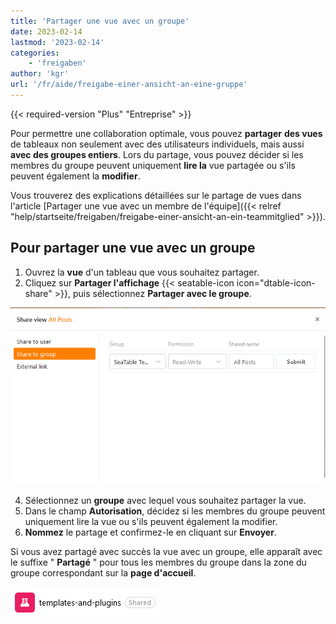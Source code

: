 ```yaml
---
title: 'Partager une vue avec un groupe'
date: 2023-02-14
lastmod: '2023-02-14'
categories:
    - 'freigaben'
author: 'kgr'
url: '/fr/aide/freigabe-einer-ansicht-an-eine-gruppe'
---
```


{{< required-version "Plus" "Entreprise" >}}

Pour permettre une collaboration optimale, vous pouvez **partager** **des vues** de tableaux non seulement avec des utilisateurs individuels, mais aussi **avec des groupes entiers**. Lors du partage, vous pouvez décider si les membres du groupe peuvent uniquement **lire la** vue partagée ou s'ils peuvent également la **modifier**.

Vous trouverez des explications détaillées sur le partage de vues dans l'article [Partager une vue avec un membre de l'équipe]({{< relref "help/startseite/freigaben/freigabe-einer-ansicht-an-ein-teammitglied" >}}).

## Pour partager une vue avec un groupe

1. Ouvrez la **vue** d'un tableau que vous souhaitez partager.
2. Cliquez sur **Partager l'affichage** {{< seatable-icon icon="dtable-icon-share" >}}, puis sélectionnez **Partager avec le groupe**.

![Partager une vue avec un groupe](images/Freigabe-einer-Ansicht-an-eine-Gruppe.png)

4. Sélectionnez un **groupe** avec lequel vous souhaitez partager la vue.
5. Dans le champ **Autorisation**, décidez si les membres du groupe peuvent uniquement lire la vue ou s'ils peuvent également la modifier.
6. **Nommez** le partage et confirmez-le en cliquant sur **Envoyer**.

Si vous avez partagé avec succès la vue avec un groupe, elle apparaît avec le suffixe " **Partagé** " pour tous les membres du groupe dans la zone du groupe correspondant sur la **page d'accueil**.

![Vue partagée dans un groupe sur la page d'accueil](images/Geteilte-Ansicht-in-einer-Gruppe-auf-der-Startseite.png)
